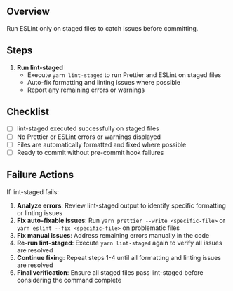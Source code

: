 ## Overview

Run ESLint only on staged files to catch issues before committing.

## Steps

1. **Run lint-staged**
   - Execute `yarn lint-staged` to run Prettier and ESLint on staged files
   - Auto-fix formatting and linting issues where possible
   - Report any remaining errors or warnings

## Checklist

- [ ] lint-staged executed successfully on staged files
- [ ] No Prettier or ESLint errors or warnings displayed
- [ ] Files are automatically formatted and fixed where possible
- [ ] Ready to commit without pre-commit hook failures

## Failure Actions

If lint-staged fails:

1. **Analyze errors**: Review lint-staged output to identify specific formatting or linting issues
2. **Fix auto-fixable issues**: Run `yarn prettier --write <specific-file>` or `yarn eslint --fix <specific-file>` on problematic files
3. **Fix manual issues**: Address remaining errors manually in the code
4. **Re-run lint-staged**: Execute `yarn lint-staged` again to verify all issues are resolved
5. **Continue fixing**: Repeat steps 1-4 until all formatting and linting issues are resolved
6. **Final verification**: Ensure all staged files pass lint-staged before considering the command complete
